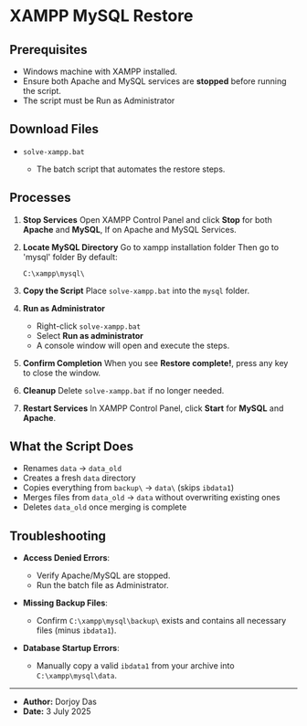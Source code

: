 # XAMPP MySQL Restore

## Prerequisites

* Windows machine with XAMPP installed.
* Ensure both Apache and MySQL services are **stopped** before running the script.
* The script must be Run as Administrator

## Download Files

* `solve-xampp.bat`

  * The batch script that automates the restore steps.

## Processes

1. **Stop Services**
   Open XAMPP Control Panel and click **Stop** for both **Apache** and **MySQL**, If on Apache and MySQL Services.

2. **Locate MySQL Directory**
   Go to xampp installation folder
   Then go to 'mysql' folder
   By default:

   ```
   C:\xampp\mysql\
   ```

3. **Copy the Script**
   Place `solve-xampp.bat` into the `mysql` folder.

4. **Run as Administrator**

   * Right-click `solve-xampp.bat`
   * Select **Run as administrator**
   * A console window will open and execute the steps.

5. **Confirm Completion**
   When you see **Restore complete!**, press any key to close the window.

6. **Cleanup**
   Delete `solve-xampp.bat` if no longer needed.

7. **Restart Services**
   In XAMPP Control Panel, click **Start** for **MySQL** and **Apache**.


## What the Script Does

* Renames `data` → `data_old`
* Creates a fresh `data` directory
* Copies everything from `backup\` → `data\` (skips `ibdata1`)
* Merges files from `data_old` → `data` without overwriting existing ones
* Deletes `data_old` once merging is complete


## Troubleshooting

* **Access Denied Errors**:

  * Verify Apache/MySQL are stopped.
  * Run the batch file as Administrator.

* **Missing Backup Files**:

  * Confirm `C:\xampp\mysql\backup\` exists and contains all necessary files (minus `ibdata1`).

* **Database Startup Errors**:

  * Manually copy a valid `ibdata1` from your archive into `C:\xampp\mysql\data`.

---


* **Author:** Dorjoy Das
* **Date:** 3 July 2025
